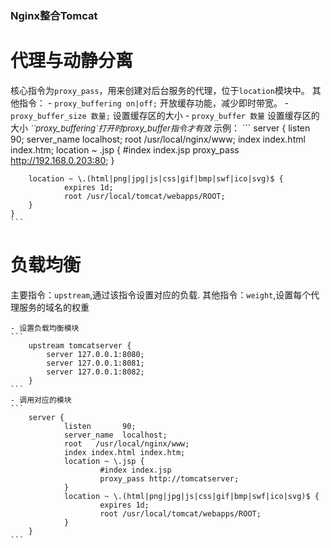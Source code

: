 ### Nginx整合Tomcat

# 代理与动静分离
核心指令为`proxy_pass`，用来创建对后台服务的代理，位于`location`模块中。
其他指令：
    - `proxy_buffering on|off;` 开放缓存功能，减少即时带宽。
    - `proxy_buffer_size 数量;` 设置缓存区的大小 
    - `proxy_buffer 数量` 设置缓存区的大小
    *<font size=2>``proxy_buffering`打开时proxy_buffer指令才有效</font>*
示例：
    ```
    server {
        listen       90;
        server_name  localhost;
        root   /usr/local/nginx/www;
        index index.html index.htm;
        location ~ \.jsp {
                #index index.jsp
                proxy_pass http://192.168.0.203:80;
        }

        location ~ \.(html|png|jpg|js|css|gif|bmp|swf|ico|svg)$ {
                expires 1d;
                root /usr/local/tomcat/webapps/ROOT;
        }
    }
    ```

# 负载均衡
主要指令：`upstream`,通过该指令设置对应的负载.
其他指令：`weight`,设置每个代理服务的域名的权重

    - 设置负载均衡模块
    ```
        upstream tomcatserver {
            server 127.0.0.1:8080;
            server 127.0.0.1:8081;
            server 127.0.0.1:8082;
        }
    ```
    - 调用对应的模块
    ```
        server {
                listen       90;
                server_name  localhost;
                root   /usr/local/nginx/www;
                index index.html index.htm;
                location ~ \.jsp {
                        #index index.jsp
                        proxy_pass http://tomcatserver;
                }
                location ~ \.(html|png|jpg|js|css|gif|bmp|swf|ico|svg)$ {
                        expires 1d;
                        root /usr/local/tomcat/webapps/ROOT;
                }
        }
    ```
